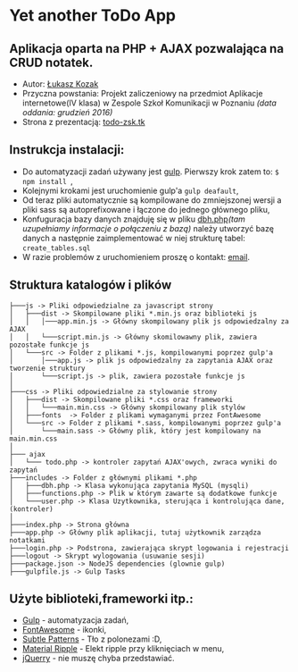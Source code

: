 # Yet another ToDo App
## Aplikacja oparta na PHP + AJAX pozwalająca na CRUD notatek. 

* Autor: [Łukasz Kozak](mailto:lukasz.kozak.97@gmail.com)
* Przyczna powstania: Projekt zaliczeniowy na przedmiot Aplikacje internetowe(IV klasa) w Zespole Szkoł Komunikacji w Poznaniu *(data oddania: grudzień 2016)*
* Strona z prezentacją: [todo-zsk.tk](http://todo-zsk.tk/)

## Instrukcja instalacji:
* Do automatyzacji zadań używany jest [gulp](http://gulpjs.com/). 
Pierwszy krok zatem to:
```$ npm install ```,
* Kolejnymi krokami jest uruchomienie gulp'a ```gulp deafault```,
* Od teraz pliki automatycznie są kompilowane do zmniejszonej wersji a pliki sass są autoprefixowane i łączone do jednego głównego pliku,
* Konfuguracja bazy danych znajduję się w pliku [dbh.php](includes/dbh.php)*(tam uzupełniamy informacje o połączeniu z bazą)* należy utworzyć bazę danych a następnie zaimplementować w niej strukturę tabel: ```create_tables.sql```
* W razie problemów z uruchomieniem proszę o kontakt: [email](mailto:lukasz.kozak.97@gmail.com).

## Struktura katalogów i plików

```
├───js -> Pliki odpowiedzialne za javascript strony
│   ├───dist -> Skompilowane pliki *.min.js oraz biblioteki js
│   │   │───app.min.js -> Główny skompilowany plik js odpowiedzalny za AJAX
│   │   └───script.min.js -> Główny skomilowawny plik, zawiera pozostałe funkcje js
│   └───src -> Folder z plikami *.js, kompilowanymi poprzez gulp'a
│       │───app.js -> plik js odpowiedzalny za zapytania AJAX oraz tworzenie struktury
│       └───script.js -> plik, zawiera pozostałe funkcje js
│
├───css -> Pliki odpowiedzialne za stylowanie strony
│   ├───dist -> Skompilowane pliki *.css oraz frameworki
│   │   └───main.min.css -> Główny skompilowany plik stylów
│   ├───fonts  -> Folder z plikami wymaganymi przez FontAwesome
│   └───src -> Folder z plikami *.sass, kompilowanymi poprzez gulp'a
│       └───main.sass -> Główny plik, który jest kompilowany na main.min.css
│
├─── ajax 
│   └─── todo.php -> kontroler zapytań AJAX'owych, zwraca wyniki do zapytań
├───includes -> Folder z głównymi plikami *.php
│   ├───dbh.php -> Klasa wykonująca zapytania MySQL (mysqli)
│   ├───functions.php -> Plik w którym zawarte są dodatkowe funkcje
│   └───user.php -> Klasa Uzytkownika, sterująca i kontrolująca dane, (kontroler)
│
├───index.php -> Strona główna
├───app.php -> Główny plik aplikacji, tutaj użytkownik zarządza notatkami
├───login.php -> Podstrona, zawierająca skrypt logowania i rejestracji
├───logout -> Skrypt wylogowania (usuwanie sesji)
├───package.json -> NodeJS dependencies (glownie gulp)
├───gulpfile.js -> Gulp Tasks

```


## Użyte biblioteki,frameworki itp.:

 * [Gulp](http://gulpjs.com/) - automatyzacja zadań,
 * [FontAwesome](http://fontawesome.io/) - ikonki,
 * [Subtle Patterns](http://subtlepatterns.com/) - Tło z polonezami :D,
 * [Material Ripple](https://github.com/db2k/MaterialRipple/) - Elekt ripple przy kliknięciach w menu,
 * [jQuerry](http://jquery.com/) - nie muszę chyba przedstawiać.
